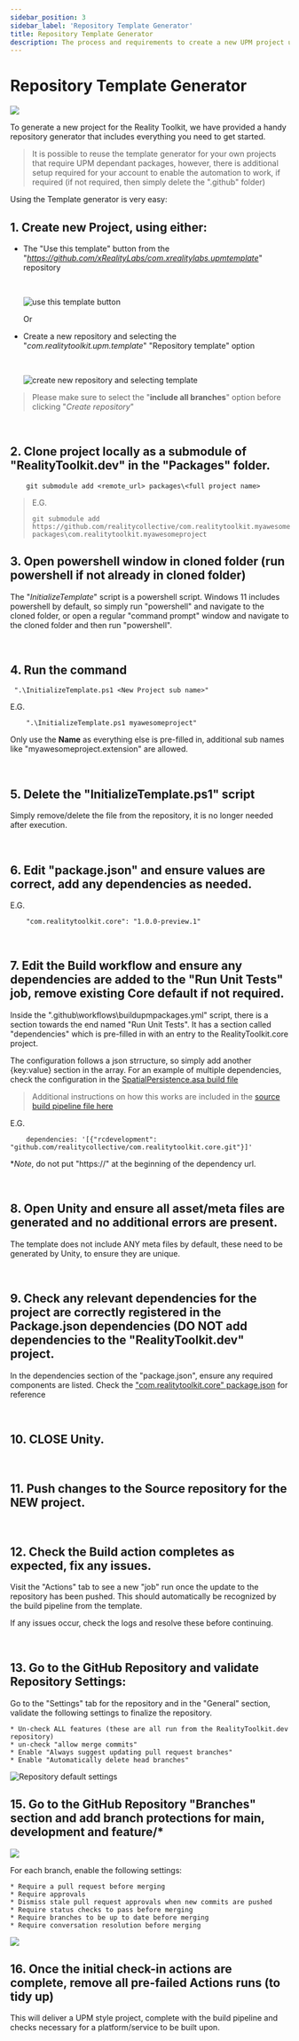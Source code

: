 ```yaml
---
sidebar_position: 3
sidebar_label: 'Repository Template Generator'
title: Repository Template Generator
description: The process and requirements to create a new UPM project using the Reality Collectives template generator
---
```


# Repository Template Generator

![](/assets/branding/Reality-Collective.png)

To generate a new project for the Reality Toolkit, we have provided a handy repository generator that includes everything you need to get started.

> It is possible to reuse the template generator for your own projects that require UPM dependant packages, however, there is additional setup required for your account to enable the automation to work, if required (if not required, then simply delete the ".github" folder)

Using the Template generator is very easy:


## 1. Create new Project, using either:

* The "Use this template" button from the "*https://github.com/xRealityLabs/com.xrealitylabs.upmtemplate*" repository 
    
    <br/>

    ![use this template button](using-project-templates/use-this-template-button.png)

    Or

* Create a new repository and selecting the "*com.realitytoolkit.upm.template*" "Repository template" option
    
    <br/>

    ![create new repository and selecting template](using-project-templates/create-repository.png)

> Please make sure to select the "**include all branches**" option before clicking "*Create repository*"

<br/>

## 2. Clone project locally as a submodule of "RealityToolkit.dev" in the "Packages" folder.

```
    git submodule add <remote_url> packages\<full project name>
```
> E.G. 
> 
> ```
> git submodule add https://github.com/realitycollective/com.realitytoolkit.myawesomeproject.git packages\com.realitytoolkit.myawesomeproject
>```

## 3. Open powershell window in cloned folder (run powershell if not already in cloned folder)

The "*InitializeTemplate*" script is a powershell script.  Windows 11 includes powershell by default, so simply run "powershell" and navigate to the cloned folder, or open a regular "command prompt" window and navigate to the cloned folder and then run "powershell".

<br/>

## 4. Run the command

```
 ".\InitializeTemplate.ps1 <New Project sub name>"
```

E.G.

```
    ".\InitializeTemplate.ps1 myawesomeproject"
```

Only use the **Name** as everything else is pre-filled in, additional sub names like "myawesomeproject.extension" are allowed.

<br/>

## 5. Delete the "**InitializeTemplate.ps1**" script

Simply remove/delete the file from the repository, it is no longer needed after execution.

<br/>

## 6. Edit "package.json" and ensure values are correct, add any dependencies as needed.

E.G.

```
    "com.realitytoolkit.core": "1.0.0-preview.1"
```

<br/>

## 7. Edit the Build workflow and ensure any dependencies are added to the "Run Unit Tests" job, remove existing Core default if not required.

Inside the "\.github\workflows\buildupmpackages.yml" script, there is a section towards the end named "Run Unit Tests".  It has a section called "dependencies" which is pre-filled in with an entry to the RealityToolkit.core project.

The configuration follows a json strructure, so simply add another {key:value} section in the array.  For an example of multiple dependencies, check the configuration in the [SpatialPersistence.asa build file](https://github.com/realitycollective/com.realitytoolkit.spatial-persistence.asa/blob/464fe2f2ecca423ca02ace1955a9a7004cf7b493/.github/workflows/buildupmpackages.yml#L54)

> Additional instructions on how this works are included in the [source build pipeline file here](https://github.com/realitycollective/reusableworkflows/blob/73475e0c6c40d1ab142fce0fb2d72a6520a4343e/.github/workflows/rununityunittests.yml#L121)

E.G.

```
    dependencies: '[{"rcdevelopment": "github.com/realitycollective/com.realitytoolkit.core.git"}]'
```

**Note*, do not put "https://" at the beginning of the dependency url.

<br/>

## 8. Open Unity and ensure all asset/meta files are generated and no additional errors are present.

The template does not include ANY meta files by default, these need to be generated by Unity, to ensure they are unique.

<br/>

## 9. Check any relevant dependencies for the project are correctly registered in the Package.json dependencies (DO NOT add dependencies to the "RealityToolkit.dev" project.

In the dependencies section of the "package.json", ensure any required components are listed.  Check the ["com.realitytoolkit.core" package.json](https://github.com/realitycollective/com.realitytoolkit.core/blob/rcdevelopment/package.json) for reference

<br/>

## 10. CLOSE Unity.

<br/>

## 11. Push changes to the Source repository for the NEW project.

<br/>

## 12. Check the Build action completes as expected, fix any issues.

Visit the "Actions" tab to see a new "job" run once the update to the repository has been pushed.  This should automatically be recognized by the build pipeline from the template.

If any issues occur, check the logs and resolve these before continuing.

<br/>

## 13. Go to the GitHub Repository and validate Repository Settings:

Go to the "Settings" tab for the repository and in the "General" section, validate the following settings to finalize the repository.

    * Un-check ALL features (these are all run from the RealityToolkit.dev repository)
    * un-check "allow merge commits"
    * Enable "Always suggest updating pull request branches"
    * Enable "Automatically delete head branches"

![Repository default settings](using-project-templates/repository-settings.png)


## 15. Go to the GitHub Repository "**Branches**" section and add branch protections for main, development and feature/*

![](using-project-templates/branch-settings.png)

For each branch, enable the following settings:

    * Require a pull request before merging
    * Require approvals
    * Dismiss stale pull request approvals when new commits are pushed
    * Require status checks to pass before merging
    * Require branches to be up to date before merging
    * Require conversation resolution before merging

![](using-project-templates/branch-protections.png)


## 16. Once the initial check-in actions are complete, remove all pre-failed Actions runs (to tidy up)

This will deliver a UPM style project, complete with the build pipeline and checks necessary for a platform/service to be built upon.